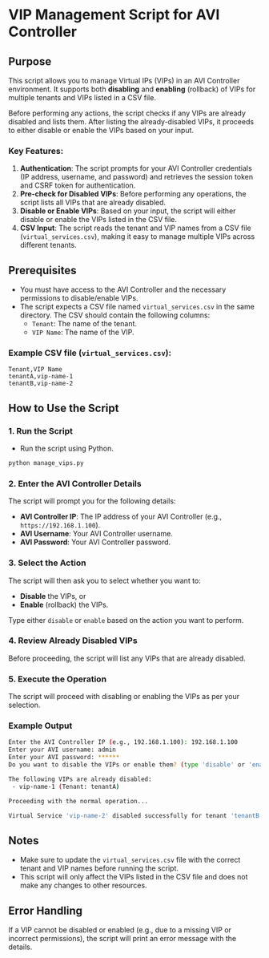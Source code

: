 
# VIP Management Script for AVI Controller

## Purpose
This script allows you to manage Virtual IPs (VIPs) in an AVI Controller environment. It supports both **disabling** and **enabling** (rollback) of VIPs for multiple tenants and VIPs listed in a CSV file.

Before performing any actions, the script checks if any VIPs are already disabled and lists them. After listing the already-disabled VIPs, it proceeds to either disable or enable the VIPs based on your input.

### Key Features:
1. **Authentication**: The script prompts for your AVI Controller credentials (IP address, username, and password) and retrieves the session token and CSRF token for authentication.
2. **Pre-check for Disabled VIPs**: Before performing any operations, the script lists all VIPs that are already disabled.
3. **Disable or Enable VIPs**: Based on your input, the script will either disable or enable the VIPs listed in the CSV file.
4. **CSV Input**: The script reads the tenant and VIP names from a CSV file (`virtual_services.csv`), making it easy to manage multiple VIPs across different tenants.

## Prerequisites
- You must have access to the AVI Controller and the necessary permissions to disable/enable VIPs.
- The script expects a CSV file named `virtual_services.csv` in the same directory. The CSV should contain the following columns:
  - `Tenant`: The name of the tenant.
  - `VIP Name`: The name of the VIP.

### Example CSV file (`virtual_services.csv`):
```csv
Tenant,VIP Name
tenantA,vip-name-1
tenantB,vip-name-2
```

## How to Use the Script

### 1. Run the Script
- Run the script using Python.
  
```bash
python manage_vips.py
```

### 2. Enter the AVI Controller Details
The script will prompt you for the following details:
- **AVI Controller IP**: The IP address of your AVI Controller (e.g., `https://192.168.1.100`).
- **AVI Username**: Your AVI Controller username.
- **AVI Password**: Your AVI Controller password.

### 3. Select the Action
The script will then ask you to select whether you want to:
- **Disable** the VIPs, or
- **Enable** (rollback) the VIPs.

Type either `disable` or `enable` based on the action you want to perform.

### 4. Review Already Disabled VIPs
Before proceeding, the script will list any VIPs that are already disabled.

### 5. Execute the Operation
The script will proceed with disabling or enabling the VIPs as per your selection. 

### Example Output
```bash
Enter the AVI Controller IP (e.g., 192.168.1.100): 192.168.1.100
Enter your AVI username: admin
Enter your AVI password: ******
Do you want to disable the VIPs or enable them? (type 'disable' or 'enable'): disable

The following VIPs are already disabled:
 - vip-name-1 (Tenant: tenantA)

Proceeding with the normal operation...

Virtual Service 'vip-name-2' disabled successfully for tenant 'tenantB'.
```

## Notes
- Make sure to update the `virtual_services.csv` file with the correct tenant and VIP names before running the script.
- This script will only affect the VIPs listed in the CSV file and does not make any changes to other resources.

## Error Handling
If a VIP cannot be disabled or enabled (e.g., due to a missing VIP or incorrect permissions), the script will print an error message with the details.
